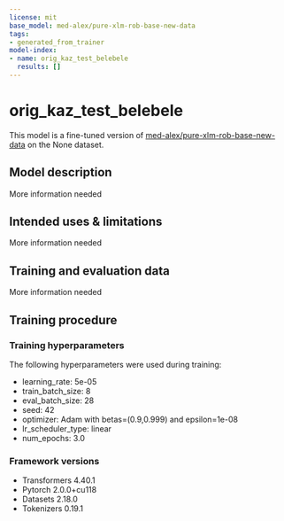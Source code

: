```yaml
---
license: mit
base_model: med-alex/pure-xlm-rob-base-new-data
tags:
- generated_from_trainer
model-index:
- name: orig_kaz_test_belebele
  results: []
---
```


<!-- This model card has been generated automatically according to the information the Trainer had access to. You
should probably proofread and complete it, then remove this comment. -->

# orig_kaz_test_belebele

This model is a fine-tuned version of [med-alex/pure-xlm-rob-base-new-data](https://huggingface.co/med-alex/pure-xlm-rob-base-new-data) on the None dataset.

## Model description

More information needed

## Intended uses & limitations

More information needed

## Training and evaluation data

More information needed

## Training procedure

### Training hyperparameters

The following hyperparameters were used during training:
- learning_rate: 5e-05
- train_batch_size: 8
- eval_batch_size: 28
- seed: 42
- optimizer: Adam with betas=(0.9,0.999) and epsilon=1e-08
- lr_scheduler_type: linear
- num_epochs: 3.0

### Framework versions

- Transformers 4.40.1
- Pytorch 2.0.0+cu118
- Datasets 2.18.0
- Tokenizers 0.19.1
